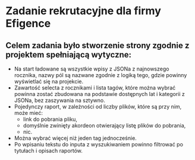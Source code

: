# Zadanie rekrutacyjne dla firmy Efigence

  Celem zadania było stworzenie strony zgodnie z projektem spełniającą wytyczne:
   -
   - Na start ładowane są wszystkie wpisy z JSONa z najnowszego rocznika, nazwy pól są nazwane zgodnie z logiką tego, gdzie powinny wyświetlać się na projekcie.
   -  Zawartość selecta z rocznikami i lista tagów, które można wybrać powinna zostać zbudowana na podstawie dostępnych lat i kategorii z JSONa, bez zaszywania na sztywno.
- Pojedynczy raport, w zależności od liczby plików, które są przy nim, może mieć:
  - link do pobrania pliku,
  - domyślnie zwinięty akordeon otwierający listę plików do pobrania,
  - nic.
- Można wybrać więcej niż jeden tag jednocześnie.
- Po wpisaniu tekstu do inputa z wyszukiwaniem powinno filtrować po tytułach i opisach raportów.

